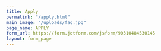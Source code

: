 ```yaml
---
title: Apply
permalink: "/apply.html"
main_image: "/uploads/faq.jpg"
page_name: APPLY
form_url: https://form.jotform.com/jsform/90310484530145
layout: form_page
---
```


